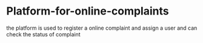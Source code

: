 # Platform-for-online-complaints
the platform is used to register a online complaint and assign a user and can check the status of complaint
